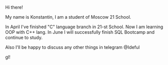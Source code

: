 Hi there!

My name is Konstantin, I am a student of Moscow 21 School. 

In April I've finished "C" language branch in 21-st School.
Now I am learning OOP with C++ lang. 
In June I will successfully finish SQL Bootcamp and continue to study.

Also I'll be happy to discuss any other things in telegram
@Ideful

gl!


<!---
Ideful/Ideful is a ✨ special ✨ repository because its `README.md` (this file) appears on your GitHub profile.
You can click the Preview link to take a look at your changes.
--->
